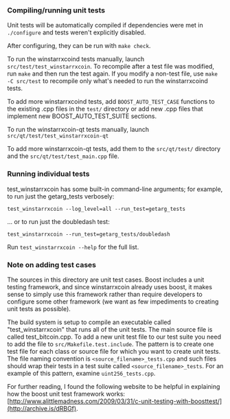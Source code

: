 ### Compiling/running unit tests

Unit tests will be automatically compiled if dependencies were met in `./configure`
and tests weren't explicitly disabled.

After configuring, they can be run with `make check`.

To run the winstarrxcoind tests manually, launch `src/test/test_winstarrxcoin`. To recompile
after a test file was modified, run `make` and then run the test again. If you
modify a non-test file, use `make -C src/test` to recompile only what's needed
to run the winstarrxcoind tests.

To add more winstarrxcoind tests, add `BOOST_AUTO_TEST_CASE` functions to the existing
.cpp files in the `test/` directory or add new .cpp files that
implement new BOOST_AUTO_TEST_SUITE sections.

To run the winstarrxcoin-qt tests manually, launch `src/qt/test/test_winstarrxcoin-qt`

To add more winstarrxcoin-qt tests, add them to the `src/qt/test/` directory and
the `src/qt/test/test_main.cpp` file.

### Running individual tests

test_winstarrxcoin has some built-in command-line arguments; for
example, to run just the getarg_tests verbosely:

    test_winstarrxcoin --log_level=all --run_test=getarg_tests

... or to run just the doubledash test:

    test_winstarrxcoin --run_test=getarg_tests/doubledash

Run `test_winstarrxcoin --help` for the full list.

### Note on adding test cases

The sources in this directory are unit test cases.  Boost includes a
unit testing framework, and since winstarrxcoin already uses boost, it makes
sense to simply use this framework rather than require developers to
configure some other framework (we want as few impediments to creating
unit tests as possible).

The build system is setup to compile an executable called "test_winstarrxcoin"
that runs all of the unit tests.  The main source file is called
test_bitcoin.cpp. To add a new unit test file to our test suite you need
to add the file to `src/Makefile.test.include`. The pattern is to create
one test file for each class or source file for which you want to create
unit tests.  The file naming convention is `<source_filename>_tests.cpp`
and such files should wrap their tests in a test suite
called `<source_filename>_tests`. For an example of this pattern,
examine `uint256_tests.cpp`.

For further reading, I found the following website to be helpful in
explaining how the boost unit test framework works:
[http://www.alittlemadness.com/2009/03/31/c-unit-testing-with-boosttest/](http://archive.is/dRBGf).
